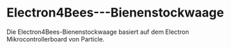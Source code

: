 # Electron4Bees---Bienenstockwaage

Die Electron4Bees-Bienenstockwaage basiert auf dem Electron Mikrocontrollerboard von Particle.
